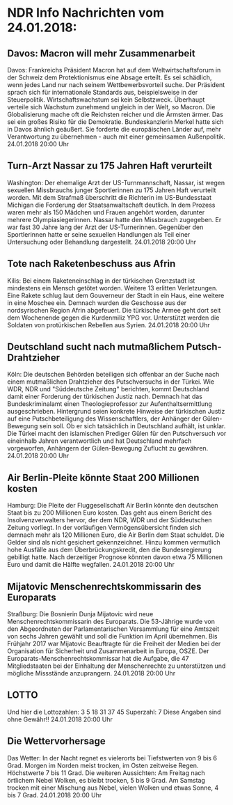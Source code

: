 # NDR Info Nachrichten vom 24.01.2018:


## Davos: Macron will mehr Zusammenarbeit
Davos:		Frankreichs Präsident Macron hat auf dem Weltwirtschaftsforum in der Schweiz dem Protektionismus eine Absage erteilt. Es sei schädlich, wenn jedes Land nur nach seinem Wettbewerbsvorteil suche. Der Präsident sprach sich für internationale Standards aus, beispielsweise in der Steuerpolitik. Wirtschaftswachstum sei kein Selbstzweck. Überhaupt verteile sich Wachstum zunehmend ungleich in der Welt, so Macron. Die Globalisierung mache oft die Reichsten reicher und die Ärmsten ärmer. Das sei ein großes Risiko für die Demokratie. Bundeskanzlerin Merkel hatte sich in Davos ähnlich geäußert. Sie forderte die europäischen Länder auf, mehr Verantwortung zu übernehmen - auch mit einer gemeinsamen Außenpolitik. 24.01.2018 20:00 Uhr 

## Turn-Arzt Nassar zu 175 Jahren Haft verurteilt
Washington: Der ehemalige Arzt der US-Turnmannschaft, Nassar, ist wegen sexuellen Missbrauchs junger Sportlerinnen zu 175 Jahren Haft verurteilt worden. Mit dem Strafmaß überschritt die Richterin im US-Bundesstaat Michigan die Forderung der Staatsanwaltschaft deutlich. In dem Prozess waren mehr als 150 Mädchen und Frauen angehört worden, darunter mehrere Olympiasiegerinnen. Nassar hatte den Missbrauch zugegeben. Er war fast 30 Jahre lang der Arzt der US-Turnerinnen. Gegenüber den Sportlerinnen hatte er seine sexuellen Handlungen als Teil einer Untersuchung oder Behandlung dargestellt. 24.01.2018 20:00 Uhr 

## Tote nach Raketenbeschuss aus Afrin
Kilis: Bei einem Raketeneinschlag in der türkischen Grenzstadt ist mindestens ein Mensch getötet worden. Weitere 13 erlitten Verletzungen. Eine Rakete schlug laut dem Gouverneur der Stadt in ein Haus, eine weitere in eine Moschee ein. Demnach wurden die Geschosse aus der nordsyrischen Region Afrin abgefeuert. Die türkische Armee geht dort seit dem Wochenende gegen die Kurdenmiliz YPG vor. Unterstützt werden die Soldaten von protürkischen Rebellen aus Syrien. 24.01.2018 20:00 Uhr 

## Deutschland sucht nach mutmaßlichem Putsch-Drahtzieher
Köln: Die deutschen Behörden beteiligen sich offenbar an der Suche nach einem mutmaßlichen Drahtzieher des Putschversuchs in der Türkei. Wie WDR, NDR und "Süddeutsche Zeitung" berichten, kommt Deutschland damit einer Forderung der türkischen Justiz nach. Demnach hat das Bundeskriminalamt einen Theologieprofessor zur Aufenthaltsermittlung ausgeschrieben. Hintergrund seien konkrete Hinweise der türkischen Justiz auf eine Putschbeteiligung des Wissenschaftlers, der Anhänger der Gülen-Bewegung sein soll. Ob er sich tatsächlich in Deutschland aufhält, ist unklar. Die Türkei macht den islamischen Prediger Gülen für den Putschversuch vor eineinhalb Jahren verantwortlich und hat Deutschland mehrfach vorgeworfen, Anhängern der Gülen-Bewegung Zuflucht zu gewähren. 24.01.2018 20:00 Uhr 

## Air Berlin-Pleite könnte Staat 200 Millionen kosten
Hamburg: Die Pleite der Fluggesellschaft Air Berlin könnte den deutschen Staat bis zu 200 Millionen Euro kosten. Das geht aus einem Bericht des Insolvenzverwalters hervor, der dem NDR, WDR und der Süddeutschen Zeitung vorliegt. In der vorläufigen Vermögensübersicht finden sich demnach mehr als 120 Millionen Euro, die Air Berlin dem Staat schuldet. Die Gelder sind als nicht gesichert gekennzeichnet. Hinzu kommen vermutlich hohe Ausfälle aus dem Überbrückungskredit, den die Bundesregierung gebilligt hatte. Nach derzeitiger Prognose könnten davon etwa 75 Millionen Euro und damit die Hälfte wegfallen. 24.01.2018 20:00 Uhr 

## Mijatovic Menschenrechtskommissarin des Europarats
Straßburg: Die Bosnierin Dunja Mijatovic wird neue Menschenrechtskommissarin des Europarats. Die 53-Jährige wurde von den Abgeordneten der Parlamentarischen Versammlung für eine Amtszeit von sechs Jahren gewählt und soll die Funktion im April übernehmen. Bis Frühjahr 2017 war Mijatovic Beauftragte für die Freiheit der Medien bei der Organisation für Sicherheit und Zusammenarbeit in Europa, OSZE. Der Europarats-Menschenrechtskommissar hat die Aufgabe, die 47 Mitgliedstaaten bei der Einhaltung der Menschenrechte zu unterstützen und mögliche Missstände anzuprangern. 24.01.2018 20:00 Uhr 

## LOTTO
Und hier die Lottozahlen:
3 5		18		31		37		45
Superzahl:		7 Diese Angaben sind ohne Gewähr!! 24.01.2018 20:00 Uhr 

## Die Wettervorhersage
Das Wetter: In der Nacht regnet es vielerorts bei Tiefstwerten von 9 bis 6 Grad. Morgen im Norden meist trocken, im Osten zeitweise Regen. Höchstwerte 7 bis 11 Grad. Die weiteren Aussichten: Am Freitag nach örtlichem Nebel Wolken, es bleibt trocken, 5 bis 9 Grad. Am Samstag trocken mit einer Mischung aus Nebel, vielen Wolken und etwas Sonne, 4 bis 7 Grad. 24.01.2018 20:00 Uhr 
